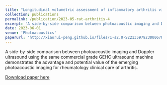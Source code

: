 ```yaml
---
title: "Longitudinal volumetric assessment of inflammatory arthritis via photoacoustic imaging and Doppler ultrasound imaging."
collection: publications
permalink: /publication/2023-05-rat-arthritis-4
excerpt: 'A side-by-side comparison between photoacoustic imaging and Doppler ultrasound using the same commercial grade GEHC ultrasound machine demonstrates the advantage and potential value of the emerging photoacoustic imaging for rheumatology clinical care of arthritis.'
date: 2023-06-01
venue: 'Photoacoustics'
paperurl: 'http://xiaorui-peng.github.io/files/1-s2.0-S2213597923000678-main.pdf'
---
```

A side-by-side comparison between photoacoustic imaging and Doppler ultrasound using the same commercial grade GEHC ultrasound machine demonstrates the advantage and potential value of the emerging photoacoustic imaging for rheumatology clinical care of arthritis.

[Download paper here](http://xiaorui-peng.github.io/files/1-s2.0-S2213597923000678-main.pdf)



